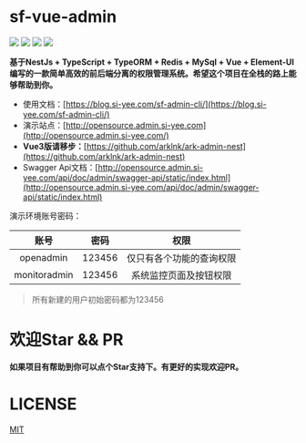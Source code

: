 # sf-vue-admin

![](https://img.shields.io/github/commit-activity/m/hackycy/sf-vue-admin) ![](https://img.shields.io/github/license/hackycy/sf-vue-admin) ![](https://img.shields.io/github/repo-size/hackycy/sf-vue-admin) ![](https://img.shields.io/github/languages/top/hackycy/sf-vue-admin)

**基于NestJs + TypeScript + TypeORM + Redis + MySql + Vue + Element-UI编写的一款简单高效的前后端分离的权限管理系统。希望这个项目在全栈的路上能够帮助到你。**

- 使用文档：[https://blog.si-yee.com/sf-admin-cli/](https://blog.si-yee.com/sf-admin-cli/)
- 演示站点：[http://opensource.admin.si-yee.com](http://opensource.admin.si-yee.com/)
- **Vue3版请移步：**[https://github.com/arklnk/ark-admin-nest](https://github.com/arklnk/ark-admin-nest)
- Swagger Api文档：[http://opensource.admin.si-yee.com/api/doc/admin/swagger-api/static/index.html](http://opensource.admin.si-yee.com/api/doc/admin/swagger-api/static/index.html)

演示环境账号密码：

|     账号     |  密码  |           权限           |
| :----------: | :----: | :----------------------: |
|  openadmin   | 123456 | 仅只有各个功能的查询权限 |
| monitoradmin | 123456 |  系统监控页面及按钮权限  |

> 所有新建的用户初始密码都为123456

# 欢迎Star && PR

**如果项目有帮助到你可以点个Star支持下。有更好的实现欢迎PR。**

# LICENSE

[MIT](LICENSE)


